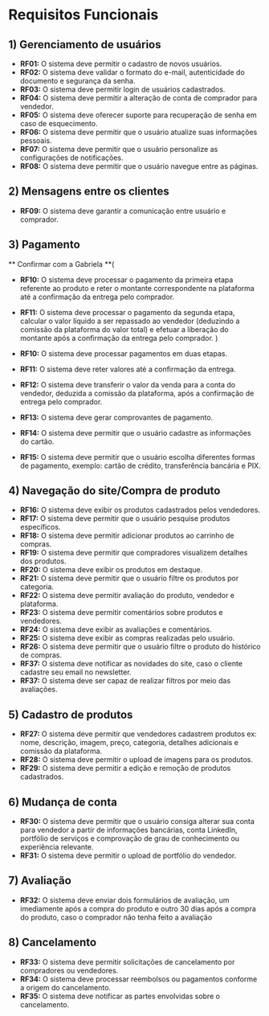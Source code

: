 # Requisitos Funcionais

## 1) Gerenciamento de usuários

- **RF01:** O sistema deve permitir o cadastro de novos usuários.
- **RF02:** O sistema deve validar o formato do e-mail, autenticidade do documento e segurança da senha.
- **RF03:** O sistema deve permitir login de usuários cadastrados.
- **RF04:** O sistema deve permitir a alteração de conta de comprador para vendedor.
- **RF05:** O sistema deve oferecer suporte para recuperação de senha em caso de esquecimento.
- **RF06:** O sistema deve permitir que o usuário atualize suas informações pessoais.
- **RF07:** O sistema deve permitir que o usuário personalize as configurações de notificações.
- **RF08:** O sistema deve permitir que o usuário navegue entre as páginas.

## 2) Mensagens entre os clientes

- **RF09:** O sistema deve garantir a comunicação entre usuário e comprador.

## 3) Pagamento

** Confirmar com a Gabriela **(
- **RF10:** O sistema deve processar o pagamento da primeira etapa referente ao produto e reter o montante correspondente na plataforma até a confirmação da entrega pelo comprador.
- **RF11:** O sistema deve processar o pagamento da segunda etapa, calcular o valor líquido a ser repassado ao vendedor (deduzindo a comissão da plataforma do valor total) e efetuar a liberação do montante após a confirmação da entrega pelo comprador.
)


- **RF10:** O sistema deve processar pagamentos em duas etapas.
- **RF11:** O sistema deve reter valores até a confirmação da entrega.
- **RF12:** O sistema deve transferir o valor da venda para a conta do vendedor, deduzida a comissão da plataforma, após a confirmação de entrega pelo comprador.
- **RF13:** O sistema deve gerar comprovantes de pagamento.
- **RF14:** O sistema deve permitir que o usuário cadastre as informações do cartão.
- **RF15:** O sistema deve permitir que o usuário escolha diferentes formas de pagamento, exemplo: cartão de crédito, transferência bancária e PIX.

## 4) Navegação do site/Compra de produto

- **RF16:** O sistema deve exibir os produtos cadastrados pelos vendedores.
- **RF17:** O sistema deve permitir que o usuário pesquise produtos específicos.
- **RF18:** O sistema deve permitir adicionar produtos ao carrinho de compras.
- **RF19:** O sistema deve permitir que compradores visualizem detalhes dos produtos.
- **RF20:** O sistema deve exibir os produtos em destaque.
- **RF21:** O sistema deve permitir que o usuário filtre os produtos por categoria.
- **RF22:** O sistema deve permitir avaliação do produto, vendedor e plataforma.
- **RF23:** O sistema deve permitir comentários sobre produtos e vendedores.
- **RF24:** O sistema deve exibir as avaliações e comentários.
- **RF25:** O sistema deve exibir as compras realizadas pelo usuário.
- **RF26:** O sistema deve permitir que o usuário filtre o produto do histórico de compras.
- **RF37:** O sistema deve notificar as novidades do site, caso o cliente cadastre seu email no newsletter.
- **RF37:** O sistema deve ser capaz de realizar filtros por meio das avaliações.


## 5) Cadastro de produtos

- **RF27:** O sistema deve permitir que vendedores cadastrem produtos ex: nome, descrição, imagem, preço, categoria, detalhes adicionais e comissão da plataforma.
- **RF28:** O sistema deve permitir o upload de imagens para os produtos.
- **RF29:** O sistema deve permitir a edição e remoção de produtos cadastrados.

## 6) Mudança de conta

- **RF30:** O sistema deve permitir que o usuário consiga alterar sua conta para vendedor a partir de informações bancárias, conta LinkedIn, portfólio de serviços e comprovação de grau de conhecimento ou experiência relevante.
- **RF31:** O sistema deve permitir o upload de portfólio do vendedor.

## 7) Avaliação

- **RF32:** O sistema deve enviar dois formulários de avaliação, um imediamente após a compra do produto e outro 30 dias após a compra do produto, caso o comprador não tenha feito a avaliação

## 8) Cancelamento

- **RF33:** O sistema deve permitir solicitações de cancelamento por compradores ou vendedores.
- **RF34:** O sistema deve processar reembolsos ou pagamentos conforme a origem do cancelamento.
- **RF35:** O sistema deve notificar as partes envolvidas sobre o cancelamento.
